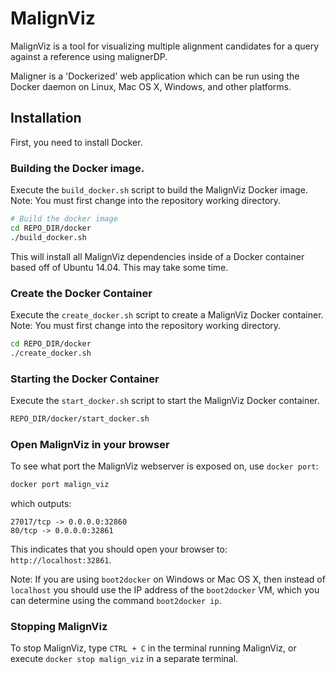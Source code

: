 # MalignViz

MalignViz is a tool for visualizing multiple alignment candidates
for a query against a reference using malignerDP.
    
Maligner is a 'Dockerized' web application which can be run using the Docker
daemon on Linux, Mac OS X, Windows, and other platforms.

## Installation

First, you need to install Docker.

### Building the Docker image.

Execute the `build_docker.sh` script to build the MalignViz Docker image. Note: You must first
change into the repository working directory.

```bash
# Build the docker image
cd REPO_DIR/docker
./build_docker.sh 
```

This will install all MalignViz dependencies inside of a Docker container
based off of Ubuntu 14.04. This may take some time.

### Create the Docker Container

Execute the `create_docker.sh` script to create a MalignViz Docker container. Note: You
must first change into the repository working directory.

```bash
cd REPO_DIR/docker
./create_docker.sh
```

### Starting the Docker Container

Execute the `start_docker.sh` script to start the MalignViz Docker container.

```bash
REPO_DIR/docker/start_docker.sh
```

### Open MalignViz in your browser

To see what port the MalignViz webserver is exposed on, use `docker port`:

```bash
docker port malign_viz
```

which outputs:

```
27017/tcp -> 0.0.0.0:32860
80/tcp -> 0.0.0.0:32861
```

This indicates that you should open your browser to: `http://localhost:32861`.

Note: If you are using `boot2docker` on Windows or Mac OS X, then instead of `localhost` you should
use the IP address of the `boot2docker` VM, which you can determine using the command `boot2docker ip`. 

### Stopping MalignViz

To stop MalignViz, type `CTRL + C` in the terminal running MalignViz, or
execute `docker stop malign_viz` in a separate terminal.

